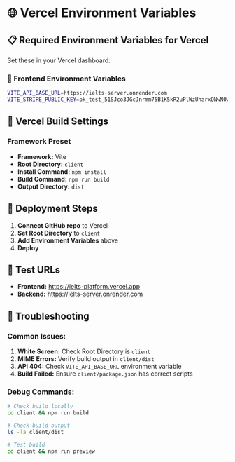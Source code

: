 # 🌐 Vercel Environment Variables

## 📋 Required Environment Variables for Vercel

Set these in your Vercel dashboard:

### 🔧 Frontend Environment Variables

```bash
VITE_API_BASE_URL=https://ielts-server.onrender.com
VITE_STRIPE_PUBLIC_KEY=pk_test_51SJco3JGcJnrmm75B1K5kR2uPlWzUharxQNwN0WxsW6VE5LAf59RwBUPcv7hkiSVGOTnvbzPbZVtvUiq3Jw78v5400AccSRVpR
```

## 🎯 Vercel Build Settings

### Framework Preset

- **Framework:** Vite
- **Root Directory:** `client`
- **Install Command:** `npm install`
- **Build Command:** `npm run build`
- **Output Directory:** `dist`

## 🚀 Deployment Steps

1. **Connect GitHub repo** to Vercel
2. **Set Root Directory** to `client`
3. **Add Environment Variables** above
4. **Deploy**

## 🧪 Test URLs

- **Frontend:** https://ielts-platform.vercel.app
- **Backend:** https://ielts-server.onrender.com

## 🔧 Troubleshooting

### Common Issues:

1. **White Screen:** Check Root Directory is `client`
2. **MIME Errors:** Verify build output in `client/dist`
3. **API 404:** Check `VITE_API_BASE_URL` environment variable
4. **Build Failed:** Ensure `client/package.json` has correct scripts

### Debug Commands:

```bash
# Check build locally
cd client && npm run build

# Check build output
ls -la client/dist

# Test build
cd client && npm run preview
```
